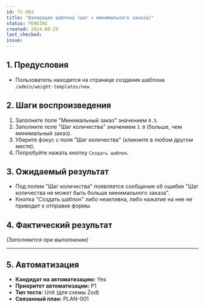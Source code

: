 ```yaml
---
id: TC-002
title: "Валидация шаблона (шаг > минимального заказа)"
status: PENDING
created: 2024-08-29
last_checked:
issue:
---
```


## 1. Предусловия
- Пользователь находится на странице создания шаблона `/admin/weight-templates/new`.

## 2. Шаги воспроизведения
1. Заполните поле "Минимальный заказ" значением `0.5`.
2. Заполните поле "Шаг количества" значением `1.0` (больше, чем минимальный заказ).
3. Уберите фокус с поля "Шаг количества" (кликните в любом другом месте).
4. Попробуйте нажать кнопку `Создать шаблон`.

## 3. Ожидаемый результат
- Под полем "Шаг количества" появляется сообщение об ошибке "Шаг количества не может быть больше минимального заказа".
- Кнопка "Создать шаблон" либо неактивна, либо нажатие на нее не приводит к отправке формы.

## 4. Фактический результат
*(Заполняется при выполнении)*

---

## 5. Автоматизация
- **Кандидат на автоматизацию:** Yes
- **Приоритет автоматизации:** P1
- **Тип теста:** Unit (для схемы Zod)
- **Связанный план:** PLAN-001
